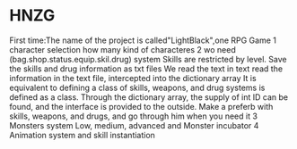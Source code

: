 # HNZG
First time:The name of the project is called"LightBlack",one RPG Game
1 character selection
  how many kind of characteres
2 wo need (bag.shop.status.equip.skil.drug) system
  Skills are restricted by level.
  Save the skills and drug information as txt files
  We read the text in text read the information in the text file, intercepted into the dictionary array
  It is equivalent to defining a class of skills, weapons, and drug systems is defined as a class. Through the dictionary array, 
  the supply of int ID can be found, and the interface is provided to the outside.
  Make a preferb with skills, weapons, and drugs, and go through him when you need it
3 Monsters system
  Low, medium, advanced and Monster incubator
4 Animation system and skill instantiation
